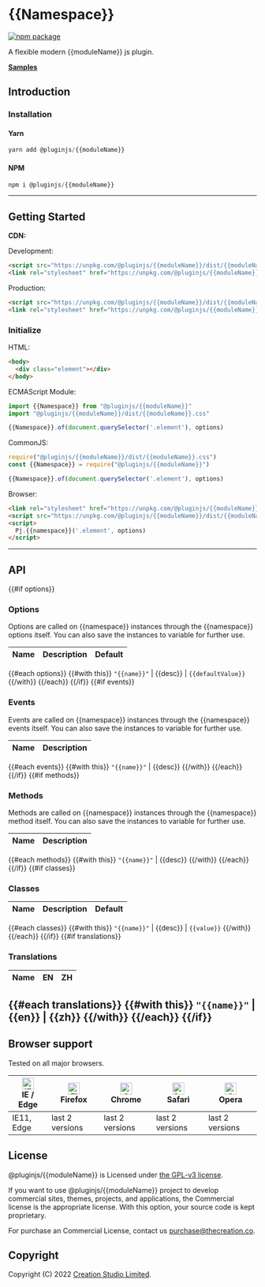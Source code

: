 # {{Namespace}}

[![npm package](https://img.shields.io/npm/v/@pluginjs/{{moduleName}}.svg)](https://www.npmjs.com/package/@pluginjs/{{moduleName}})

A flexible modern {{moduleName}} js plugin.

**[Samples](https://codesandbox.io/s/github/pluginjs/pluginjs/tree/master/modules/{{namespace}}/samples)**

## Introduction
### Installation

#### Yarn

```javascript
yarn add @pluginjs/{{moduleName}}
```

#### NPM

```javascript
npm i @pluginjs/{{moduleName}}
```

---

## Getting Started

**CDN:**

Development:

```html
<script src="https://unpkg.com/@pluginjs/{{moduleName}}/dist/{{moduleName}}.js"></script>
<link rel="stylesheet" href="https://unpkg.com/@pluginjs/{{moduleName}}/dist/{{moduleName}}.css">
```

Production:

```html
<script src="https://unpkg.com/@pluginjs/{{moduleName}}/dist/{{moduleName}}.min.js"></script>
<link rel="stylesheet" href="https://unpkg.com/@pluginjs/{{moduleName}}/dist/{{moduleName}}.min.css">
```

### Initialize

HTML:

```html
<body>
  <div class="element"></div>
</body>
```

ECMAScript Module:

```javascript
import {{Namespace}} from "@pluginjs/{{moduleName}}"
import "@pluginjs/{{moduleName}}/dist/{{moduleName}}.css"

{{Namespace}}.of(document.querySelector('.element'), options)
```

CommonJS:

```javascript
require("@pluginjs/{{moduleName}}/dist/{{moduleName}}.css")
const {{Namespace}} = require("@pluginjs/{{moduleName}}")

{{Namespace}}.of(document.querySelector('.element'), options)
```

Browser:

```html
<link rel="stylesheet" href="https://unpkg.com/@pluginjs/{{moduleName}}/dist/{{moduleName}}.css">
<script src="https://unpkg.com/@pluginjs/{{moduleName}}/dist/{{moduleName}}.js"></script>
<script>
  Pj.{{namespace}}('.element', options)
</script>
```

---

## API

{{#if options}}
### Options

Options are called on {{namespace}} instances through the {{namespace}} options itself.
You can also save the instances to variable for further use.

Name | Description | Default
-----|--------------|-----
{{#each options}}
{{#with this}}
`"{{name}}"` | {{desc}} | `{{defaultValue}}`
{{/with}}
{{/each}}
{{/if}}
{{#if events}}

### Events

Events are called on {{namespace}} instances through the {{namespace}} events itself.
You can also save the instances to variable for further use.

Name | Description
-----|-----
{{#each events}}
{{#with this}}
`"{{name}}"` | {{desc}}
{{/with}}
{{/each}}
{{/if}}
{{#if methods}}

### Methods

Methods are called on {{namespace}} instances through the {{namespace}} method itself.
You can also save the instances to variable for further use.

Name | Description
-----|-----
{{#each methods}}
{{#with this}}
`"{{name}}"` | {{desc}}
{{/with}}
{{/each}}
{{/if}}
{{#if classes}}

### Classes

Name | Description | Default
-----|------|------
{{#each classes}}
{{#with this}}
`"{{name}}"` | {{desc}} | `{{value}}`
{{/with}}
{{/each}}
{{/if}}
{{#if translations}}

### Translations

Name | EN | ZH
-----|------|-------
{{#each translations}}
{{#with this}}
`"{{name}}"` | {{en}} | {{zh}}
{{/with}}
{{/each}}
{{/if}}
---

## Browser support

Tested on all major browsers.

| [<img src="https://raw.githubusercontent.com/alrra/browser-logos/master/src/edge/edge_48x48.png" alt="IE / Edge" width="24px" height="24px" />](http://godban.github.io/browsers-support-badges/)</br>IE / Edge | [<img src="https://raw.githubusercontent.com/alrra/browser-logos/master/src/firefox/firefox_48x48.png" alt="Firefox" width="24px" height="24px" />](http://godban.github.io/browsers-support-badges/)</br>Firefox | [<img src="https://raw.githubusercontent.com/alrra/browser-logos/master/src/chrome/chrome_48x48.png" alt="Chrome" width="24px" height="24px" />](http://godban.github.io/browsers-support-badges/)</br>Chrome | [<img src="https://raw.githubusercontent.com/alrra/browser-logos/master/src/safari/safari_48x48.png" alt="Safari" width="24px" height="24px" />](http://godban.github.io/browsers-support-badges/)</br>Safari | [<img src="https://raw.githubusercontent.com/alrra/browser-logos/master/src/opera/opera_48x48.png" alt="Opera" width="24px" height="24px" />](http://godban.github.io/browsers-support-badges/)</br>Opera |
| --------- | --------- | --------- | --------- | --------- |
| IE11, Edge| last 2 versions| last 2 versions| last 2 versions| last 2 versions|

## License

@pluginjs/{{moduleName}} is Licensed under [the GPL-v3 license](LICENSE).

If you want to use @pluginjs/{{moduleName}} project to develop commercial sites, themes, projects, and applications, the Commercial license is the appropriate license. With this option, your source code is kept proprietary.

For purchase an Commercial License, contact us purchase@thecreation.co.

## Copyright

Copyright (C) 2022 [Creation Studio Limited](creationstudio.com).